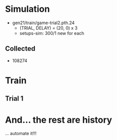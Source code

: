 
# Simulation

* gen21/train/game-trial2.pth.24
  * (TRIAL, DELAY) = (20, 0) x 3
  * setups-sim: 300/1 new for each

## Collected

* 108274

# Train

## Trial 1

# And... the rest are history

... automate it!!!

